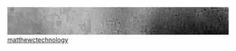 <img src="/images/banner.jpg" alt="matthewctechnology">
<a href="https:/matthewctechnology">matthewctechnology</a>
